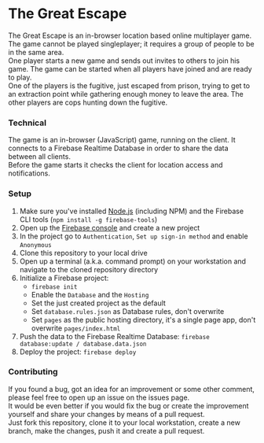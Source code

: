 # The Great Escape

The Great Escape is an in-browser location based online multiplayer game. The game cannot be played singleplayer; it requires a group of people to be in the same area.  
One player starts a new game and sends out invites to others to join his game. The game can be started when all players have joined and are ready to play.  
One of the players is the fugitive, just escaped from prison, trying to get to an extraction point while gathering enough money to leave the area.
The other players are cops hunting down the fugitive.

### Technical
The game is an in-browser (JavaScript) game, running on the client. It connects to a Firebase Realtime Database in order to share the data between all clients.  
Before the game starts it checks the client for location access and notifications.

### Setup
1. Make sure you've installed [Node.js](https://nodejs.org) (including NPM) and the Firebase CLI tools (`npm install -g firebase-tools`)
2. Open up the [Firebase console](console.firebase.google.com) and create a new project
3. In the project go to `Authentication`, `Set up sign-in method` and enable `Anonymous`
4. Clone this repository to your local drive
5. Open up a terminal (a.k.a. command prompt) on your workstation and navigate to the cloned repository directory
6. Initialize a Firebase project:
   - `firebase init`  
   - Enable the `Database` and the `Hosting`
   - Set the just created project as the default
   - Set `database.rules.json` as Database rules, don't overwrite
   - Set `pages` as the public hosting directory, it's a single page app, don't overwrite `pages/index.html`
7. Push the data to the Firebase Realtime Database: `firebase database:update / database.data.json`
8. Deploy the project: `firebase deploy`

### Contributing
If you found a bug, got an idea for an improvement or some other comment, please feel free to open up an issue on the issues page.  
It would be even better if you would fix the bug or create the improvement yourself and share your changes by means of a pull request.  
Just fork this repository, clone it to your local workstation, create a new branch, make the changes, push it and create a pull request.